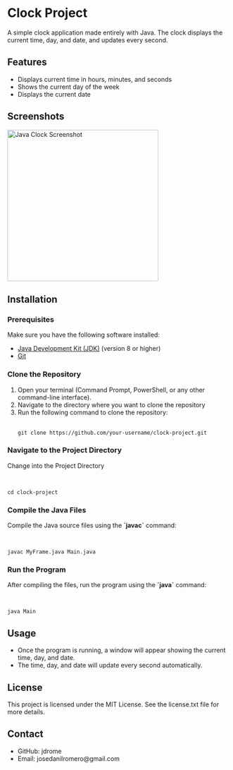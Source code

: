 <h1>Clock Project</h1>
<p>A simple clock application made entirely with Java. The clock displays the current time, day, and date, and updates every second.</p>

<h2>Features</h2>
<ul>
  <li>Displays current time in hours, minutes, and seconds</li>
  <li>Shows the current day of the week</li>
  <li>Displays the current date</li>
</ul>

<h2>Screenshots</h2>
<img width="343" alt="Java Clock Screenshot" src="https://github.com/jdrome/JavaClock/assets/127639707/628deabb-80f5-4b53-a10f-8f3cf32cb1b4">

<h2>Installation</h2>
<h3>Prerequisites</h3>
<p>Make sure you have the following software installed:</p>
<ul>
  <li><a href="https://www.oracle.com/java/technologies/downloads/">Java Development Kit (JDK)</a> (version 8 or higher)</li>
  <li><a href="https://git-scm.com/">Git</a></li>
</ul>

<h3>Clone the Repository</h3>
<ol>
  <li>Open your terminal (Command Prompt, PowerShell, or any other command-line interface).</li>
  <li>Navigate to the directory where you want to clone the repository</li>
  <li>Run the following command to clone the repository:</li>
  <br>
  <pre><code>git clone https://github.com/your-username/clock-project.git</code></pre>
</ol>

<h3>Navigate to the Project Directory</h3>
<p>Change into the Project Directory</p>
<br>
<pre><code>cd clock-project</code></pre>

<h3>Compile the Java Files</h3>
<p>Compile the Java source files using the <strong>`javac`</strong> command:</p>
<br>
<pre><code>javac MyFrame.java Main.java</code></pre>

<h3>Run the Program</h3>
<p>After compiling the files, run the program using the <strong>`java`</strong> command:</p>
<br>
<pre><code>java Main</code></pre>

<h2>Usage</h2>
<ul>
  <li>Once the program is running, a window will appear showing the current time, day, and date.</li>
  <li>The time, day, and date will update every second automatically.</li>
</ul>

<h2>License</h2>
<p>This project is licensed under the MIT License. See the license.txt file for more details.</p>

<h2>Contact</h2>
<ul>
  <li>GitHub: jdrome</li>
  <li>Email: josedanilromero@gmail.com</li>
</ul>
